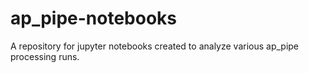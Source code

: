 # ap_pipe-notebooks
A repository for jupyter notebooks created to analyze various ap_pipe processing runs.
